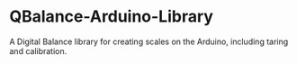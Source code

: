 # QBalance-Arduino-Library

A Digital Balance library for creating scales on the Arduino, including taring and calibration.

